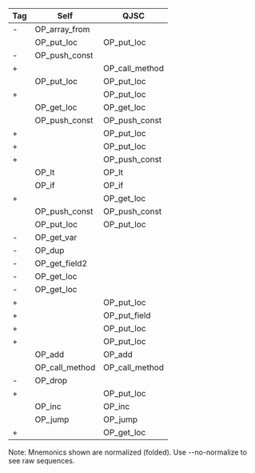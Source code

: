 | Tag | Self | QJSC |
|---|---|---|
| - | OP_array_from |  |
|   | OP_put_loc | OP_put_loc |
| - | OP_push_const |  |
| + |  | OP_call_method |
|   | OP_put_loc | OP_put_loc |
| + |  | OP_put_loc |
|   | OP_get_loc | OP_get_loc |
|   | OP_push_const | OP_push_const |
| + |  | OP_put_loc |
| + |  | OP_put_loc |
| + |  | OP_push_const |
|   | OP_lt | OP_lt |
|   | OP_if | OP_if |
| + |  | OP_get_loc |
|   | OP_push_const | OP_push_const |
|   | OP_put_loc | OP_put_loc |
| - | OP_get_var |  |
| - | OP_dup |  |
| - | OP_get_field2 |  |
| - | OP_get_loc |  |
| - | OP_get_loc |  |
| + |  | OP_put_loc |
| + |  | OP_put_field |
| + |  | OP_put_loc |
| + |  | OP_put_loc |
|   | OP_add | OP_add |
|   | OP_call_method | OP_call_method |
| - | OP_drop |  |
| + |  | OP_put_loc |
|   | OP_inc | OP_inc |
|   | OP_jump | OP_jump |
| + |  | OP_get_loc |


Note: Mnemonics shown are normalized (folded). Use --no-normalize to see raw sequences.
